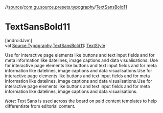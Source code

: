 //[source](../../index.md)/[com.gu.source.presets.typography](index.md)/[TextSansBold11](-text-sans-bold11.md)

# TextSansBold11

[androidJvm]\
val [Source.Typography](../com.gu.source/-source/-typography/index.md).[TextSansBold11](-text-sans-bold11.md): [TextStyle](https://developer.android.com/reference/kotlin/androidx/compose/ui/text/TextStyle.html)

Use for interactive page elements like buttons and text input fields and for meta information like datelines, image captions and data visualisations. Use for interactive page elements like buttons and text input fields and for meta information like datelines, image captions and data visualisations.Use for interactive page elements like buttons and text input fields and for meta information like datelines, image captions and data visualisations.Use for interactive page elements like buttons and text input fields and for meta information like datelines, image captions and data visualisations.

*Note*: Text Sans is used across the board on paid content templates to help differentiate from editorial content.
